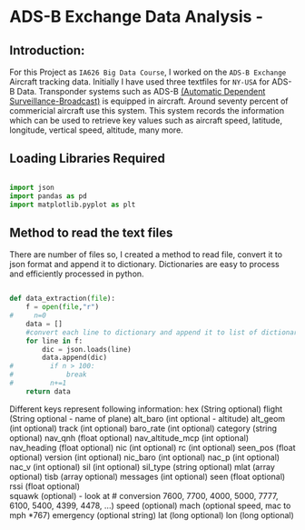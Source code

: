 # ADS-B Exchange Data Analysis - 

## Introduction:
For this Project as `IA626 Big Data Course`, I worked on the `ADS-B Exchange` Aircraft tracking data. Initially I have used three textfiles for `NY-USA` for ADS-B Data. Transponder systems such as ADS-B [(Automatic Dependent Surveillance-Broadcast)](https://globe.adsbexchange.com/) is equipped in aircraft. Around seventy percent of commericial aircraft use this system. This system records the information which can be used to retrieve key values such as aircraft speed, latitude, longitude, vertical speed, altitude, many more. 

## Loading Libraries Required

```python

import json
import pandas as pd
import matplotlib.pyplot as plt

```


## Method to read the text files

There are number of files so, I created a method to read file, convert it to json format and append it to dictionary. Dictionaries are easy to process and efficiently processed in python. 

```python

def data_extraction(file):
    f = open(file,"r")
#     n=0
    data = []
    #convert each line to dictionary and append it to list of dictionaries
    for line in f:
        dic = json.loads(line)
        data.append(dic)
#         if n > 100:
#             break
#         n+=1
    return data

```



Different keys represent following information: 
  hex (String optional)
  flight (String optional - name of plane)
  alt_baro (int optional - altitude)
  alt_geom (int optional) 
  track (int optional)
  baro_rate (int optional)
  category (string optional)
  nav_qnh (float optional)
  nav_altitude_mcp (int optional)
  nav_heading (float optional)
  nic (int optional)
  rc (int optional)
  seen_pos (float optional)
  version (int optional)
  nic_baro (int optional)
  nac_p (int optional)
  nac_v (int optional)
  sil (int optional) 
  sil_type (string optional)
  mlat (array optional)
  tisb (array optional)
  messages (int optional)
  seen (float optional)
  rssi (float optional)  
  squawk (optional) - look at # conversion 7600, 7700, 4000, 5000, 7777, 6100, 5400, 4399, 4478, ...)
  speed (optional)
  mach (optional speed, mac to mph *767)
  emergency (optional string)
  lat (long optional)
  lon (long optional)
 
 
 
